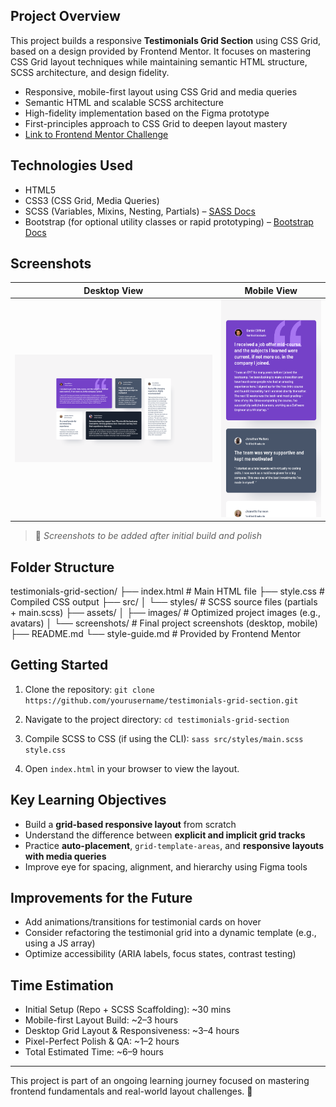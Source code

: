 ## Project Overview

This project builds a responsive **Testimonials Grid Section** using CSS Grid, based on a design provided by Frontend Mentor. It focuses on mastering CSS Grid layout techniques while maintaining semantic HTML structure, SCSS architecture, and design fidelity.

- Responsive, mobile-first layout using CSS Grid and media queries
- Semantic HTML and scalable SCSS architecture
- High-fidelity implementation based on the Figma prototype
- First-principles approach to CSS Grid to deepen layout mastery
- [Link to Frontend Mentor Challenge](https://www.frontendmentor.io/challenges/testimonials-grid-section-Nnw6J7Un7)

## Technologies Used

- HTML5
- CSS3 (CSS Grid, Media Queries)
- SCSS (Variables, Mixins, Nesting, Partials) – [SASS Docs](https://sass-lang.com/documentation)
- Bootstrap (for optional utility classes or rapid prototyping) – [Bootstrap Docs](https://getbootstrap.com/docs/5.3/getting-started/introduction/)

## Screenshots

| Desktop View                                                              | Mobile View                                                             |
| ------------------------------------------------------------------------- | ----------------------------------------------------------------------- |
| ![Desktop screenshot](./assets/images/screenshots/desktop_screenshot.png) | ![Mobile screenshot](./assets/images/screenshots/mobile_screenshot.png) |

> 📸 _Screenshots to be added after initial build and polish_

## Folder Structure

testimonials-grid-section/ ├── index.html # Main HTML file ├── style.css # Compiled CSS output ├── src/ │ └── styles/ # SCSS source files (partials + main.scss) ├── assets/ │ ├── images/ # Optimized project images (e.g., avatars) │ └── screenshots/ # Final project screenshots (desktop, mobile) ├── README.md └── style-guide.md # Provided by Frontend Mentor

## Getting Started

1. Clone the repository:
   `git clone https://github.com/yourusername/testimonials-grid-section.git`

2. Navigate to the project directory:
   `cd testimonials-grid-section`

3. Compile SCSS to CSS (if using the CLI):
   `sass src/styles/main.scss style.css`

4. Open `index.html` in your browser to view the layout.

## Key Learning Objectives

- Build a **grid-based responsive layout** from scratch
- Understand the difference between **explicit and implicit grid tracks**
- Practice **auto-placement**, `grid-template-areas`, and **responsive layouts with media queries**
- Improve eye for spacing, alignment, and hierarchy using Figma tools

## Improvements for the Future

- Add animations/transitions for testimonial cards on hover
- Consider refactoring the testimonial grid into a dynamic template (e.g., using a JS array)
- Optimize accessibility (ARIA labels, focus states, contrast testing)

## Time Estimation

- Initial Setup (Repo + SCSS Scaffolding): ~30 mins
- Mobile-first Layout Build: ~2–3 hours
- Desktop Grid Layout & Responsiveness: ~3–4 hours
- Pixel-Perfect Polish & QA: ~1–2 hours
- Total Estimated Time: ~6–9 hours

---

This project is part of an ongoing learning journey focused on mastering frontend fundamentals and real-world layout challenges. 🎯
